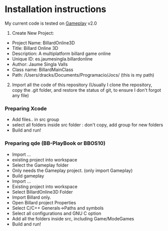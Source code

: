 # Installation instructions

My current code is tested on [Gameplay](https://github.com/blackberry/GamePlay) v2.0

1. Create New Project:
  * Project Name: BillardOnline3D
  * Title: Billard Online 3D
  * Description: A multiplatform billard game online
  * Unique ID: es.jaumesingla.billardonline
  * Author: Jaume Singla Valls
  * Class name: BillardMainClass
  * Path: /Users/dracks/Documents/Programacio/Jocs/ (this is my path)
2. Import all the code of this repository (Usually I clone the repository, copy the .git folder, and restore the status of git, to ensure I don't forgot any file)


### Preparing Xcode
  * Add files.. in src group
  * select all folders inside src folder : don't copy,  add group for new folders
  * Build and run!

### Preparing qde (BB-PlayBook or BBOS10)
  * Import ...
  * existing project into workspace 
  * Select the Gameplay folder
  * Only needs the Gameplay project. (only import Gameplay)
  * Build gameplay
  * Import ...
  * Existing project into workspace
  * Select BillardOnline3D Folder
  * Import Billard only.
  * Open Billard project Properties
  * Select C/C++ Generals->Paths and symbols
  * Select all configurations and GNU C option
  * Add all the folders inside src, including Game/ModeGames
  * Build and run!


  